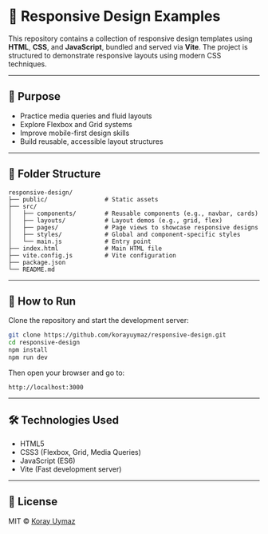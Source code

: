 # 📱 Responsive Design Examples

This repository contains a collection of responsive design templates using **HTML**, **CSS**, and **JavaScript**, bundled and served via **Vite**. The project is structured to demonstrate responsive layouts using modern CSS techniques.

---

## 🎯 Purpose

- Practice media queries and fluid layouts  
- Explore Flexbox and Grid systems  
- Improve mobile-first design skills  
- Build reusable, accessible layout structures

---

## 📁 Folder Structure

```
responsive-design/
├── public/                # Static assets
├── src/
│   ├── components/        # Reusable components (e.g., navbar, cards)
│   ├── layouts/           # Layout demos (e.g., grid, flex)
│   ├── pages/             # Page views to showcase responsive designs
│   ├── styles/            # Global and component-specific styles
│   └── main.js            # Entry point
├── index.html             # Main HTML file
├── vite.config.js         # Vite configuration
├── package.json
└── README.md
```

---

## 🧪 How to Run

Clone the repository and start the development server:

```bash
git clone https://github.com/korayuymaz/responsive-design.git
cd responsive-design
npm install
npm run dev
```

Then open your browser and go to:

```
http://localhost:3000
```

---

## 🛠️ Technologies Used

- HTML5  
- CSS3 (Flexbox, Grid, Media Queries)  
- JavaScript (ES6)  
- Vite (Fast development server)

---

## 📄 License

MIT © [Koray Uymaz](https://github.com/korayuymaz)
